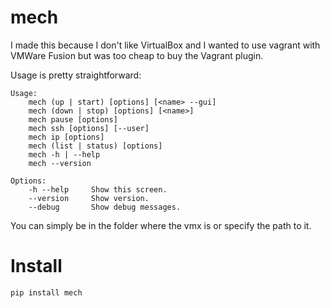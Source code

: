 # mech

I made this because I don't like VirtualBox and I wanted to use vagrant with VMWare Fusion but was too cheap to buy the Vagrant plugin.

Usage is pretty straightforward:

```
Usage:
    mech (up | start) [options] [<name> --gui]
    mech (down | stop) [options] [<name>]
    mech pause [options]
    mech ssh [options] [--user]
    mech ip [options]
    mech (list | status) [options]
    mech -h | --help
    mech --version

Options:
    -h --help     Show this screen.
    --version     Show version.
    --debug       Show debug messages.
```

You can simply be in the folder where the vmx is or specify the path to it.

# Install

`pip install mech`
